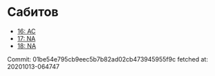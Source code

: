 # Сабитов
- [16: AC](16.md)
- [17: NA](17.md)
- [18: NA](18.md)

Commit: 01be54e795cb9eec5b7b82ad02cb473945955f9c
 fetched at: 20201013-064747
